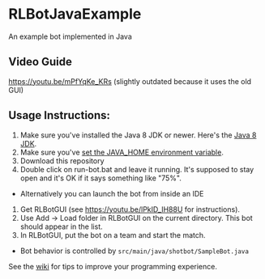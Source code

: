 # RLBotJavaExample
An example bot implemented in Java

## Video Guide

https://youtu.be/mPfYqKe_KRs (slightly outdated because it uses the old GUI)

## Usage Instructions:

1. Make sure you've installed the Java 8 JDK or newer. Here's the [Java 8 JDK](https://www.oracle.com/technetwork/java/javase/downloads/jdk8-downloads-2133151.html).
1. Make sure you've [set the JAVA_HOME environment variable](https://javatutorial.net/set-java-home-windows-10).
1. Download this repository
1. Double click on run-bot.bat and leave it running. It's supposed to stay
open and it's OK if it says something like "75%".
  - Alternatively you can launch the bot from inside an IDE
1. Get RLBotGUI (see https://youtu.be/lPkID_IH88U for instructions).
1. Use Add -> Load folder in RLBotGUI on the current directory. This bot should appear in the list.
1. In RLBotGUI, put the bot on a team and start the match.

- Bot behavior is controlled by `src/main/java/shotbot/SampleBot.java`

See the [wiki](https://github.com/RLBot/RLBotJavaExample/wiki)
for tips to improve your programming experience.

